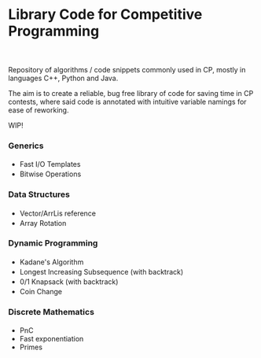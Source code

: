 # Library Code for Competitive Programming <br /> <img  src="https://img.shields.io/badge/C%2B%2B-11.3.0-purple"  height="17"  /> <img  src="https://img.shields.io/badge/Python-3.8.13-blue"  height="17"  /> <img  src="https://img.shields.io/badge/OpenJDK-11.0.19-orange"  height="17"  />
Repository of algorithms / code snippets commonly used in CP, mostly in languages C++, Python and Java.

The aim is to create a reliable, bug free library of code for saving time in CP contests, where said code is annotated with intuitive variable namings for ease of reworking.

WIP!


### Generics
- Fast I/O Templates  <a href="CPP/fast-template.cpp"><img  src="https://img.shields.io/badge/c%2B%2B-purple"  height="17"  /></a> <a href="JAVA/io_reference.java"><img  src="https://img.shields.io/badge/java-orange"  height="17"  /></a>
- Bitwise Operations <a href="CPP/bitwise-reference.cpp"><img  src="https://img.shields.io/badge/c%2B%2B-purple"  height="17"  /></a>

### Data Structures
- Vector/ArrLis reference <a href="CPP/vector-tuple-sort.cpp"><img  src="https://img.shields.io/badge/c%2B%2B-purple"  height="17"  /></a> <a href="JAVA/basic_ds_reference.java"><img  src="https://img.shields.io/badge/java-orange"  height="17"  /></a>
- Array Rotation  <a href="PY/arrayrotation.py"><img  src="https://img.shields.io/badge/python-blue"  height="17"  /></a>

### Dynamic Programming
- Kadane's Algorithm <a href="CPP/kadane.cpp"><img  src="https://img.shields.io/badge/c%2B%2B-purple"  height="17"  /></a> <a href="PY/kadane.py"><img  src="https://img.shields.io/badge/python-blue"  height="17"  /></a>
- Longest Increasing Subsequence (with backtrack) <a href="CPP/LIS.cpp"><img  src="https://img.shields.io/badge/c%2B%2B-purple"  height="17"  /></a> <a href="PY/LIS.py"><img  src="https://img.shields.io/badge/python-blue"  height="17"  /></a>
- 0/1 Knapsack (with backtrack) <a href="CPP/knapsack.cpp"><img  src="https://img.shields.io/badge/c%2B%2B-purple"  height="17"  /></a> <a href="PY/lru_knapsack.py"><img  src="https://img.shields.io/badge/python-blue"  height="17"  /></a>
- Coin Change <a href="CPP/coinchange.cpp"><img  src="https://img.shields.io/badge/c%2B%2B-purple"  height="17"  /></a> <a href="PY/coinchange.py"><img  src="https://img.shields.io/badge/python-blue"  height="17"  /></a>

### Discrete Mathematics
- PnC <a href="CPP/pnc.cpp"><img  src="https://img.shields.io/badge/c%2B%2B-purple"  height="17"  /></a>
- Fast exponentiation
- Primes
